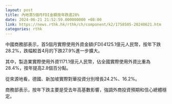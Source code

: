 ```yaml
---
layout: post
title: 內地首5個月FDI金額按年跌逾28%
date: 2024-06-21 21:52:59.000000000 +08:00
link: https://news.rthk.hk/rthk/ch/component/k2/1758505-20240621.htm
categories: rthk
---
```


中國商務部表示，首5個月實際使用外資金額(FDI)4125.1億元人民幣，按年下跌28.2%，跌幅較首4月的下跌27.9%進一步擴大。

其中，製造業實際使用外資1171.1億元人民幣，佔全國實際使用外資比重為28.4%，按年提高2.8個百分點。

從來源地看，德國、新加坡實際對華投資分別增長24.2%、16.2%。

商務部表示，按年下跌主要是受去年高基數影響，強調外商投資預期和信心總體穩定。
